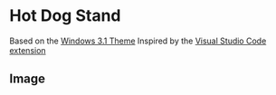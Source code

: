 # Hot Dog Stand
Based on the [Windows 3.1 Theme](https://blog.codinghorror.com/a-tribute-to-the-windows-31-hot-dog-stand-color-scheme/)
Inspired by the [Visual Studio Code extension](https://github.com/SomeKittens/VSC-HDS)

## Image
